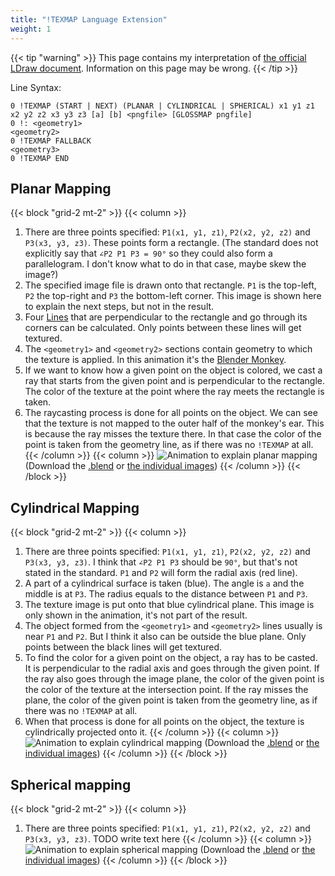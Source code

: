 ```yaml
---
title: "!TEXMAP Language Extension"
weight: 1
---
```


{{< tip "warning" >}} This page contains my interpretation
of [the official LDraw document](https://www.ldraw.org/documentation/ldraw-org-file-format-standards/language-extension-for-texture-mapping.html). Information on this page may be wrong. {{< /tip >}}

Line Syntax:
```ldr
0 !TEXMAP (START | NEXT) (PLANAR | CYLINDRICAL | SPHERICAL) x1 y1 z1 x2 y2 z2 x3 y3 z3 [a] [b] <pngfile> [GLOSSMAP pngfile]
0 !: <geometry1>
<geometry2>
0 !TEXMAP FALLBACK
<geometry3>
0 !TEXMAP END 
```

## Planar Mapping

{{< block "grid-2 mt-2" >}}
{{< column >}}
1. There are three points specified: `P1(x1, y1, z1)`, `P2(x2, y2, z2)` and `P3(x3, y3, z3)`.
   These points form a rectangle. (The standard does not explicitly say that `∠P2 P1 P3 = 90°` so they could also form a parallelogram.
   I don't know what to do in that case, maybe skew the image?)
2. The specified image file is drawn onto that rectangle. `P1` is the top-left, `P2` the top-right and `P3` the bottom-left corner.
   This image is shown here to explain the next steps, but not in the result.
3. Four [Lines](https://en.wikipedia.org/wiki/Line_(geometry)) that are perpendicular to the rectangle and go through its corners can be calculated.
   Only points between these lines will get textured.
4. The `<geometry1>` and `<geometry2>` sections contain geometry to which the texture is applied. 
   In this animation it's the [Blender Monkey](https://docs.blender.org/manual/en/latest/modeling/meshes/primitives.html#monkey).
5. If we want to know how a given point on the object is colored, we cast a ray that starts from the given point and is perpendicular to the rectangle.
   The color of the texture at the point where the ray meets the rectangle is taken.
6. The raycasting process is done for all points on the object. We can see that the texture is not mapped to the outer half of the monkey's ear.
   This is because the ray misses the texture there. In that case the color of the point is taken from the geometry line, as if there was no `!TEXMAP` at all.
{{< /column >}}
{{< column >}}
![Animation to explain planar mapping](../../../img/planarTexmap/animation.gif)
(Download the [.blend](../../../img/planarTexmap/planarTexmap.blend) or [the individual images](../../../img/planarTexmap/planarTexmapAnimationSingleFrames.zip))
{{< /column >}}
{{< /block >}}

## Cylindrical Mapping
{{< block "grid-2 mt-2" >}}
{{< column >}}
1. There are three points specified: `P1(x1, y1, z1)`, `P2(x2, y2, z2)` and `P3(x3, y3, z3)`.
   I think that `∠P2 P1 P3` should be `90°`, but that's not stated in the standard. `P1` and `P2` will form the radial axis (red line).
2. A part of a cylindrical surface is taken (blue). The angle is `a` and the middle is at `P3`. The radius equals to the distance between `P1` and `P3`.
3. The texture image is put onto that blue cylindrical plane. This image is only shown in the animation, it's not part of the result.
4. The object formed from the `<geometry1>` and `<geometry2>` lines usually is near `P1` and `P2`.
   But I think it also can be outside the blue plane. Only points between the black lines will get textured.
5. To find the color for a given point on the object, a ray has to be casted. It is perpendicular to the radial axis and goes through the given point.
   If the ray also goes through the image plane, the color of the given point is the color of the texture at the intersection point.
   If the ray misses the plane, the color of the given point is taken from the geometry line, as if there was no `!TEXMAP` at all.
6. When that process is done for all points on the object, the texture is cylindrically projected onto it.
{{< /column >}}
{{< column >}}
![Animation to explain cylindrical mapping](../../../img/cylindricalTexmap/animation.gif)
(Download the [.blend](../../../img/cylindricalTexmap/cylindricalTexmap.blend) or [the individual images](../../../img/cylindricalTexmap/cylindricalTexmapAnimationSingleImages.zip))
{{< /column >}}
{{< /block >}}

## Spherical mapping

{{< block "grid-2 mt-2" >}}
{{< column >}}
1. There are three points specified: `P1(x1, y1, z1)`, `P2(x2, y2, z2)` and `P3(x3, y3, z3)`.
   TODO write text here
{{< /column >}}
{{< column >}}
![Animation to explain spherical mapping](../../../img/sphericalTexmap/animation.gif)
(Download the [.blend](../../../img/sphericalTexmap/sphericalTexmap.blend) or [the individual images](../../../img/sphericalTexmap/sphericalTexmapAnimationSingleImages.zip))
{{< /column >}}
{{< /block >}}